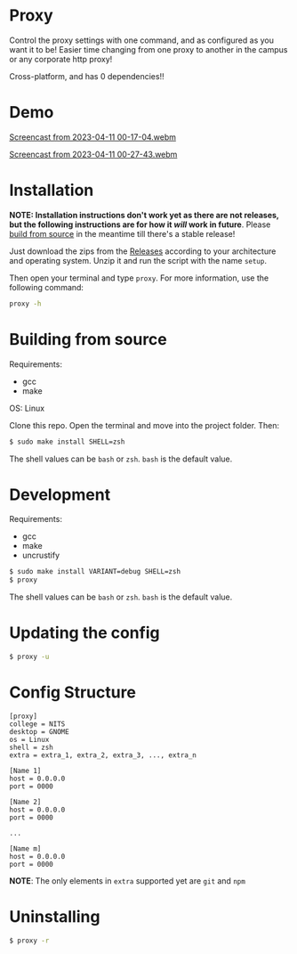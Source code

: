 # Proxy

Control the proxy settings with one command, and as configured as you want it to
be! Easier time changing from one proxy to another in the campus or any corporate http proxy!

Cross-platform, and has 0 dependencies!!

# Demo
[Screencast from 2023-04-11 00-17-04.webm](https://user-images.githubusercontent.com/74897008/230973059-8f2ff77c-3058-4e4f-8549-f02631532836.webm)

[Screencast from 2023-04-11 00-27-43.webm](https://user-images.githubusercontent.com/74897008/230973961-a21bbb1b-2938-4e3f-8cee-0412e758ce69.webm)

# Installation

**NOTE: Installation instructions don't work yet as there are not releases, but the following instructions are for how it *will* work in future**. Please [build from source](#building-from-source) in the meantime till there's a stable release!

Just download the zips from the [Releases](https://github.com/resyfer/proxy/releases)
according to your architecture and operating system. Unzip it and run the script
with the name `setup`.

Then open your terminal and type `proxy`. For more information, use the following
command:

```sh
proxy -h
```

# Building from source

Requirements:
- gcc
- make

OS: Linux

Clone this repo. Open the terminal and move into the project folder. Then:

```sh
$ sudo make install SHELL=zsh
```

The shell values can be `bash` or `zsh`. `bash` is the default value.


# Development

Requirements:
- gcc
- make
- uncrustify

```sh
$ sudo make install VARIANT=debug SHELL=zsh
$ proxy
```

The shell values can be `bash` or `zsh`. `bash` is the default value.

# Updating the config
```sh
$ proxy -u
```

# Config Structure
```
[proxy]
college = NITS
desktop = GNOME
os = Linux
shell = zsh
extra = extra_1, extra_2, extra_3, ..., extra_n

[Name 1]
host = 0.0.0.0
port = 0000

[Name 2]
host = 0.0.0.0
port = 0000

...

[Name m]
host = 0.0.0.0
port = 0000
```

**NOTE**: The only elements in `extra` supported yet are `git` and `npm`

# Uninstalling
```sh
$ proxy -r
```
